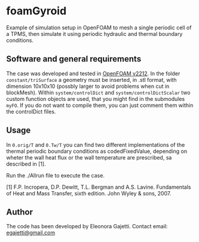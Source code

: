 # foamGyroid
Example of simulation setup in OpenFOAM to mesh a single periodic cell of a TPMS, then simulate it using periodic hydraulic and thermal boundary conditions.

## Software and general requirements
The case was developed and tested in [OpenFOAM v2212](https://www.openfoam.com/download/release-history#v2212).
In the folder ```constant/triSurface``` a geometry must be inserted, in .stl format, with dimension 10x10x10 (possbly larger to avoid problems when cut in blockMesh).
Within ```system/controlDict``` and ```system/controlDictScalar``` two custom function objects are used, that you might find in the submodules ```myFO```. If you do not want to compile them, you can just comment them within the controlDict files.

## Usage
In ```0.orig/T``` and ```0.Tw/T``` you can find two different implementations of the thermal periodic boundary conditions as codedFixedValue, depending on wheter the wall heat flux or the wall temperature are prescribed, sa described in [1].

Run the ./Allrun file to execute the case.

[1] F.P. Incropera, D.P. Dewitt, T.L. Bergman and A.S. Lavine. Fundamentals of Heat and Mass Transfer, sixth edition. John Wyley & sons, 2007.

## Author
The code has been developed by Eleonora Gajetti. Contact email: egajetti@gmail.com
